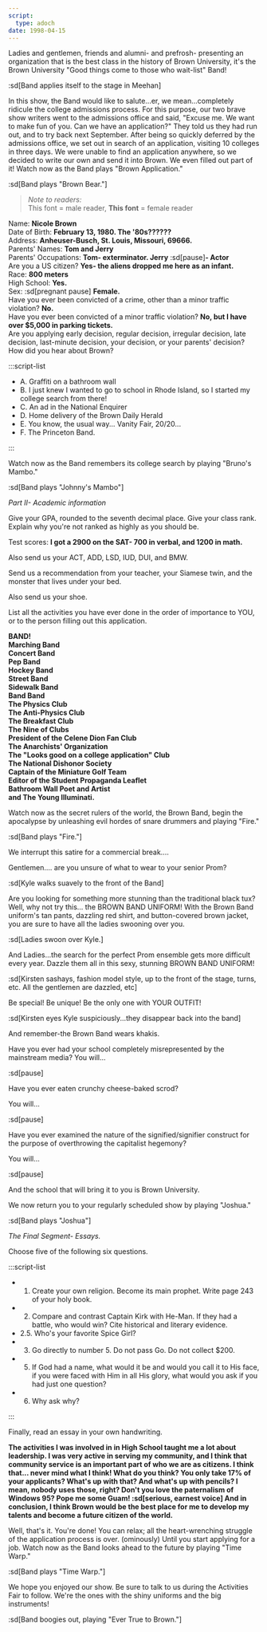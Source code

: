 ```yaml
---
script:
  type: adoch
date: 1998-04-15
---
```


Ladies and gentlemen, friends and alumni- and prefrosh- presenting an organization that is the best class in the history of Brown University, it's the Brown University "Good things come to those who wait-list" Band!

:sd[Band applies itself to the stage in Meehan]

In this show, the Band would like to salute...er, we mean...completely ridicule the college admissions process. For this purpose, our two brave show writers went to the admissions office and said, "Excuse me. We want to make fun of you. Can we have an application?" They told us they had run out, and to try back next September. After being so quickly deferred by the admissions office, we set out in search of an application, visiting 10 colleges in three days. We were unable to find an application anywhere, so we decided to write our own and send it into Brown. We even filled out part of it! Watch now as the Band plays "Brown Application."

:sd[Band plays "Brown Bear."]

> _Note to readers:_\
> This font = male reader, **This font** = female reader

Name: **Nicole Brown**\
Date of Birth: **February 13, 1980. The '80s??????**\
Address: **Anheuser-Busch, St. Louis, Missouri, 69666.**\
Parents' Names: **Tom and Jerry**\
Parents' Occupations: **Tom- exterminator. Jerry** :sd[pause]**- Actor**\
Are you a US citizen? **Yes- the aliens dropped me here as an infant.**\
Race: **800 meters**\
High School: **Yes.**\
Sex: :sd[pregnant pause] **Female.**\
Have you ever been convicted of a crime, other than a minor traffic violation? **No.**\
Have you ever been convicted of a minor traffic violation? **No, but I have over $5,000 in parking tickets.**\
Are you applying early decision, regular decision, irregular decision, late decision, last-minute decision, your decision, or your parents' decision?\
How did you hear about Brown?

:::script-list

- A. Graffiti on a bathroom wall
- B. I just knew I wanted to go to school in Rhode Island, so I started my college search from there!
- C. An ad in the National Enquirer
- D. Home delivery of the Brown Daily Herald
- E. You know, the usual way... Vanity Fair, 20/20...
- F. The Princeton Band.

:::

Watch now as the Band remembers its college search by playing "Bruno's Mambo."

:sd[Band plays "Johnny's Mambo"]

_Part II- Academic information_

Give your GPA, rounded to the seventh decimal place. Give your class rank. Explain why you're not ranked as highly as you should be.

Test scores: **I got a 2900 on the SAT- 700 in verbal, and 1200 in math.**

Also send us your ACT, ADD, LSD, IUD, DUI, and BMW.

Send us a recommendation from your teacher, your Siamese twin, and the monster that lives under your bed.

Also send us your shoe.

List all the activities you have ever done in the order of importance to YOU, or to the person filling out this application.

**BAND!\
Marching Band\
Concert Band\
Pep Band\
Hockey Band\
Street Band\
Sidewalk Band\
Band Band\
The Physics Club\
The Anti-Physics Club\
The Breakfast Club\
The Nine of Clubs\
President of the Celene Dion Fan Club\
The Anarchists' Organization\
The "Looks good on a college application" Club\
The National Dishonor Society\
Captain of the Miniature Golf Team\
Editor of the Student Propaganda Leaflet\
Bathroom Wall Poet and Artist\
and The Young Illuminati.**

Watch now as the secret rulers of the world, the Brown Band, begin the apocalypse by unleashing evil hordes of snare drummers and playing "Fire."

:sd[Band plays "Fire."]

We interrupt this satire for a commercial break....

Gentlemen.... are you unsure of what to wear to your senior Prom?

:sd[Kyle walks suavely to the front of the Band]

Are you looking for something more stunning than the traditional black tux? Well, why not try this... the BROWN BAND UNIFORM! With the Brown Band uniform's tan pants, dazzling red shirt, and button-covered brown jacket, you are sure to have all the ladies swooning over you.

:sd[Ladies swoon over Kyle.]

And Ladies...the search for the perfect Prom ensemble gets more difficult every year. Dazzle them all in this sexy, stunning BROWN BAND UNIFORM!

:sd[Kirsten sashays, fashion model style, up to the front of the stage, turns, etc. All the gentlemen are dazzled, etc]

Be special! Be unique! Be the only one with YOUR OUTFIT!

:sd[Kirsten eyes Kyle suspiciously...they disappear back into the band]

And remember-the Brown Band wears khakis.

Have you ever had your school completely misrepresented by the mainstream media? You will...

:sd[pause]

Have you ever eaten crunchy cheese-baked scrod?

You will...

:sd[pause]

Have you ever examined the nature of the signified/signifier construct for the purpose of overthrowing the capitalist hegemony?

You will...

:sd[pause]

And the school that will bring it to you is Brown University.

We now return you to your regularly scheduled show by playing "Joshua."

:sd[Band plays "Joshua"]

_The Final Segment- Essays._

Choose five of the following six questions.

:::script-list

- 1. Create your own religion. Become its main prophet. Write page 243 of your holy book.
- 2. Compare and contrast Captain Kirk with He-Man. If they had a battle, who would win? Cite historical and literary evidence.
- 2.5. Who's your favorite Spice Girl?
- 3. Go directly to number 5. Do not pass Go. Do not collect $200.
- 5. If God had a name, what would it be and would you call it to His face, if you were faced with Him in all His glory, what would you ask if you had just one question?
- 6. Why ask why?

:::

Finally, read an essay in your own handwriting.

**The activities I was involved in in High School taught me a lot about leadership. I was very active in serving my community, and I think that community service is an important part of who we are as citizens. I think that... never mind what I think! What do you think? You only take 17% of your applicants? What's up with that? And what's up with pencils? I mean, nobody uses those, right? Don't you love the paternalism of Windows 95? Pope me some Guam! :sd[serious, earnest voice] And in conclusion, I think Brown would be the best place for me to develop my talents and become a future citizen of the world.**

Well, that's it. You're done! You can relax; all the heart-wrenching struggle of the application process is over. (ominously) Until you start applying for a job. Watch now as the Band looks ahead to the future by playing "Time Warp."

:sd[Band plays "Time Warp."]

We hope you enjoyed our show. Be sure to talk to us during the Activities Fair to follow. We're the ones with the shiny uniforms and the big instruments!

:sd[Band boogies out, playing "Ever True to Brown."]

